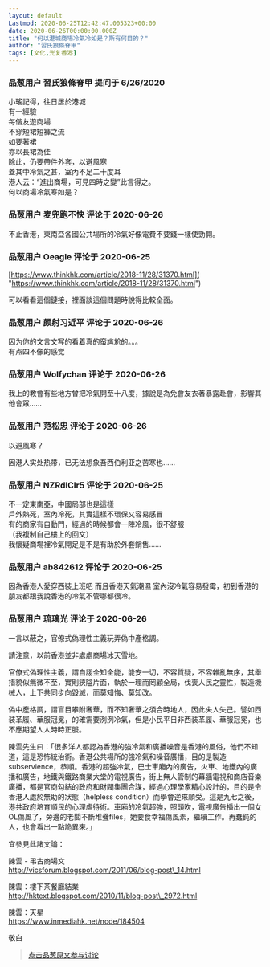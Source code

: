 ```yaml
---
layout: default
Lastmod: 2020-06-25T12:42:47.005323+00:00
date: 2020-06-26T00:00:00.000Z
title: "何以港城商場冷氣冷如是？斯有何目的？"
author: "習氏狼條脊甲"
tags: [文化,光复香港]
---
```



### 品葱用户 **習氏狼條脊甲** 提问于 6/26/2020
    
小瑤記得，往日居於港城  
有一經驗  
每偕友遊商場  
不穿短裙短褲之流  
如要著裙  
亦以長裙為佳  
除此，仍要帶件外套，以避風寒  
蓋其中冷氣之甚，室內不足二十度耳  
港人云：“進出商場，可見四時之變”此言得之。  
何以商場冷氣寒如是？
    
                

### 品葱用户 **麦兜跑不快** 评论于 2020-06-26
        
不止香港，東南亞各國公共場所的冷氣好像電費不要錢一樣使勁開。
        
                

### 品葱用户 **Oeagle** 评论于 2020-06-25
        
[https://www.thinkhk.com/article/2018-11/28/31370.html]( "https://www.thinkhk.com/article/2018-11/28/31370.html")  
  
可以看看這個鏈接，裡面談這個問題時說得比較全面。
        
                

### 品葱用户 **颜射习近平** 评论于 2020-06-26
        
因为你的文言文写的看着真的蛮尴尬的。。。  
有点四不像的感觉
        
                

### 品葱用户 **Wolfychan** 评论于 2020-06-26
        
我上的教會有些地方曾把冷氣開至十八度，據說是為免會友衣著暴露赴會，影響其他會眾……
        
                

### 品葱用户 **范松忠** 评论于 2020-06-26
        
以避風寒？  
  
因港人实处热带，已无法想象吾西伯利亚之苦寒也……
        
                

### 品葱用户 **NZRdlClr5** 评论于 2020-06-25
        
不一定東南亞，中國局部也是這樣  
戶外熱死，室內冷死，其實這樣不環保又容易感冒  
有的商家有自動門，經過的時候都會一陣冷風，很不舒服  
（我複制自己樓上的回文）  
我懷疑商場裡冷氣開足是不是有助於外套銷售……
        
                

### 品葱用户 **ab842612** 评论于 2020-06-25
        
因為香港人愛穿西裝上班吧 而且香港天氣潮濕 室內沒冷氣容易發霉，初到香港的朋友都跟我說香港的冷氣不管哪都很冷。
        
                

### 品葱用户 **琉璃光** 评论于 2020-06-26
        
一言以蔽之，官僚式偽理性主義玩弄偽中產格調。  
  
請注意，以前香港並非處處商場冰天雪地。  
  
官僚式偽理性主義，謂自詡全知全能，能安一切，不容質疑，不容雜亂無序，其舉措貌似無微不至，實則狹隘片面，執於一理而罔顧全局，伐喪人民之靈性，製造機械人，上下共同步向毀滅，而莫知悔、莫知改。  
  
偽中產格調，謂盲目攀附奢華，而不知奢華之須合時地人，因此失人失己。譬如西装革履、華服冠冕，的確需要洌洌冷氣，但是小民平日非西装革履、華服冠冕，也不應期望人人時時正服。  
  
陳雲先生曰：「很多洋人都認為香港的強冷氣和廣播噪音是香港的風俗，他們不知道，這是恐怖統治術。香港公共場所的強冷氣和噪音廣播，目的是製造subservience，恭順。香港的超強冷氣，巴士車廂內的廣告，火車、地鐵內的廣播和廣告，地鐵與鐵路商業大堂的電視廣告，街上無人管制的幕牆電視和商店音樂廣播，都是官商勾結的政府和財閥集團合謀，經過心理學家精心設計的，目的是令香港人處於無助的狀態（helpless condition）而學會逆來順受。這是九七之後，港共政府培育順民的心理虐待術。車廂的冷氣超強，照頭吹，電視廣告播出一個女OL傷風了，旁邊的老闆不斷堆疊files，她要食幸福傷風素，繼續工作。再蠢鈍的人，也會看出一點詭異來。」  
  
宜參見此諸文論：  
  
陳雲 - 弔古商場文  
http://vicsforum.blogspot.com/2011/06/blog-post\_14.html  
  
陳雲：樓下茶餐廳結業  
http://hktext.blogspot.com/2010/11/blog-post\_2972.html  
  
陳雲：天星  
https://www.inmediahk.net/node/184504  
  
敬白
        
                





> [点击品葱原文参与讨论](https://pincong.rocks/question/27692)

